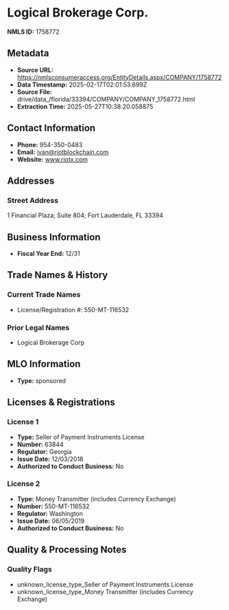 # Logical Brokerage Corp.

**NMLS ID:** 1758772

## Metadata
- **Source URL:** https://nmlsconsumeraccess.org/EntityDetails.aspx/COMPANY/1758772
- **Data Timestamp:** 2025-02-17T02:01:53.699Z
- **Source File:** drive/data_/florida/33394/COMPANY/COMPANY_1758772.html
- **Extraction Time:** 2025-05-27T10:38:20.058875

## Contact Information
- **Phone:** 954-350-0483
- **Email:** ivan@riotblockchain.com
- **Website:** www.riotx.com

## Addresses
### Street Address
1 Financial Plaza; Suite 804; Fort Lauderdale, FL 33394

## Business Information
- **Fiscal Year End:** 12/31

## Trade Names & History
### Current Trade Names
- License/Registration #: 550-MT-116532

### Prior Legal Names
- Logical Brokerage Corp

## MLO Information
- **Type:** sponsored

## Licenses & Registrations

### License 1
- **Type:** Seller of Payment Instruments License
- **Number:** 63844
- **Regulator:** Georgia
- **Issue Date:** 12/03/2018
- **Authorized to Conduct Business:** No

### License 2
- **Type:** Money Transmitter (includes Currency Exchange)
- **Number:** 550-MT-116532
- **Regulator:** Washington
- **Issue Date:** 06/05/2019
- **Authorized to Conduct Business:** No

## Quality & Processing Notes
### Quality Flags
- unknown_license_type_Seller of Payment Instruments License
- unknown_license_type_Money Transmitter (includes Currency Exchange)
